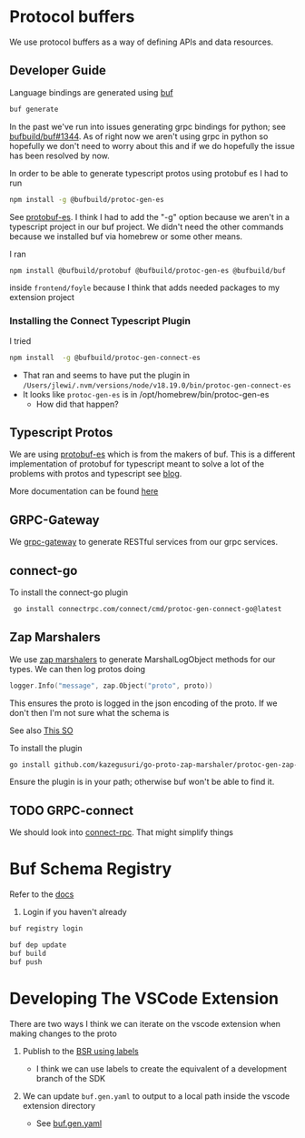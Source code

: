 # Protocol buffers

We use protocol buffers as a way of defining APIs and data resources.

## Developer Guide

Language bindings are generated using [buf](https://buf.build/docs/introduction)

```sh {"id":"01J2H55T7BEVFCJV9A9QX55FTR"}
buf generate
```

In the past we've run into issues generating grpc bindings for python;
see [bufbuild/buf#1344](https://github.com/bufbuild/buf/issues/1344). As of right
now we aren't using grpc in python so hopefully we don't need to worry about this and
if we do hopefully the issue has been resolved by now.

In order to be able to generate typescript protos using protobuf es I had to run

```sh {"id":"01J2H55T7BEVFCJV9A9VN0YK7G"}
npm install -g @bufbuild/protoc-gen-es 
```

See [protobuf-es](https://github.com/bufbuild/protobuf-es). I think I had to add the "-g" option because we aren't
in a typescript project in our buf project. We didn't need the other commands because we installed buf via
homebrew or some other means.

I ran

```bash {"id":"01J2H55T7BEVFCJV9A9Y1VSEVA"}
npm install @bufbuild/protobuf @bufbuild/protoc-gen-es @bufbuild/buf
```

inside `frontend/foyle` because I think that adds needed packages to my extension project

### Installing the Connect Typescript Plugin

I tried

```bash {"id":"01J2H5K0PBVEZ8SJ5KBPET0M88"}
npm install  -g @bufbuild/protoc-gen-connect-es
```

* That ran and seems to have put the plugin in `/Users/jlewi/.nvm/versions/node/v18.19.0/bin/protoc-gen-connect-es`
* It looks like `protoc-gen-es` is in /opt/homebrew/bin/protoc-gen-es
   * How did that happen?

## Typescript Protos

We are using [protobuf-es](https://github.com/bufbuild/protobuf-es)  which is from the makers of buf.
This is a different implementation of protobuf  for typescript meant to solve a lot of the problems with protos
and typescript see [blog](https://buf.build/blog/protobuf-es-the-protocol-buffers-typescript-javascript-runtime-we-all-deserve).

More documentation can be found [here](https://github.com/bufbuild/protobuf-es/blob/main/docs/generated_code.md)

## GRPC-Gateway

We [grpc-gateway](https://grpc-ecosystem.github.io/grpc-gateway/) to generate RESTful services from our grpc services.

## connect-go

To install the connect-go plugin

```sh {"id":"01J2H55T7BEVFCJV9AA06C6GR5"}
 go install connectrpc.com/connect/cmd/protoc-gen-connect-go@latest
```

## Zap Marshalers

We use [zap marshalers](https://pkg.go.dev/go.uber.org/zap#hdr-JSON) to generate MarshalLogObject methods for our types.
We can then log protos doing

```go {"id":"01J2H55T7BEVFCJV9AA1SB6ACP"}
logger.Info("message", zap.Object("proto", proto))
```

This ensures the proto is logged in the json encoding of the proto. If we don't then I'm not sure what the schema is

See also [This SO](https://stackoverflow.com/questions/68411821/correctly-log-protobuf-messages-as-unescaped-json-with-zap-logger)

To install the plugin

```bash {"id":"01J2H55T7BEVFCJV9AA5QCWGPX"}
go install github.com/kazegusuri/go-proto-zap-marshaler/protoc-gen-zap-marshaler@latest
```

Ensure the plugin is in your path; otherwise buf won't be able to find it.

## TODO GRPC-connect

We should look into [connect-rpc](https://connectrpc.com/). That might simplify things

# Buf Schema Registry

Refer to the [docs](https://buf.build/docs/bsr/module/publish#module-and-repository-setup)

1. Login if you haven't already

```bash {"id":"01J463MR2W87MNYGHKV6XANBM7"}
buf registry login
```

```bash {"id":"01J464214VYQ224BYDJZEQFAGQ"}
buf dep update
buf build
buf push

```

# Developing The VSCode Extension

There are two ways I think we can iterate on the vscode extension when making changes to the proto

1. Publish to the [BSR using labels](https://buf.build/docs/bsr/module/publish#pushing-from-a-local-workspace)
   * I think we can use labels to create the equivalent of a development branch of the SDK

2. We can update `buf.gen.yaml` to output to a local path inside the vscode extension directory
   * See [buf.gen.yaml](https://github.com/jlewi/foyle/blob/9663fb81a36ab63876c33873cf4726dc8ef80092/protos/buf.gen.yaml#L28)